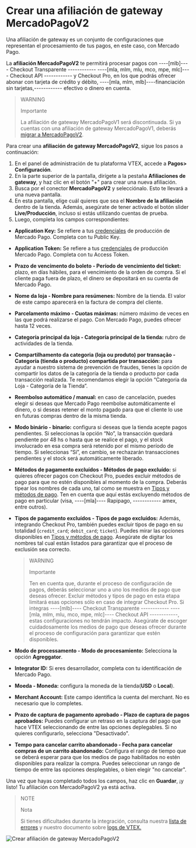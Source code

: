 # Crear una afiliación de gateway MercadoPagoV2 

Una afiliación de gateway es un conjunto de configuraciones que representan el procesamiento de tus pagos, en este caso, con Mercado Pago. 

La **afiliación MercadoPagoV2** te permitirá procesar pagos con ----[mlb]---- Checkout Transparente ------------ ----[mla, mlm, mlu, mco, mpe, mlc]---- Checkout API ------------ y Checkout Pro, en los que podrás ofrecer abonar con tarjeta de crédito y débito, ----[mla, mlm, mlb]----financiación sin tarjetas,------------ efectivo o dinero en cuenta. 

> WARNING
>
> Importante
>
> La afiliación de gateway MercadoPagoV1 será discontinuada. Si ya cuentas con una afiliación de gateway MercadoPagoV1, deberás [migrar a MercadoPagoV2](/developers/es/docs/vtex/how-tos/migrate-v1-v2). 

Para crear una **afiliación de gateway MercadoPagoV2**, sigue los pasos a continuación:

1. En el panel de administración de tu plataforma VTEX, accede a **Pagos> Configuración**.
2. En la parte superior de la pantalla, dirígete a la pestaña **Afiliaciones de gateway**, y  haz clic en el botón "+" para crear una nueva afiliación.
3. Busca por el conector **MercadoPagoV2** y selecciónalo. Esto te llevará a una nueva pantalla.
4. En esta pantalla, elige cuál quieres que sea el **Nombre de la afiliación** dentro de la tienda. Además, asegúrate de tener activado el botón slider **Live/Producción**, incluso si estás utilizando cuentas de prueba.
5. Luego, completa los campos correspondientes:
  * **Application Key:** Se refiere a tus [credenciales](/developers/es/docs/vtex/additional-content/your-integrations/credentials) de producción de Mercado Pago. Completa con tu Public Key.
  * **Application Token:** Se refiere a tus [credenciales](/developers/es/docs/vtex/additional-content/your-integrations/credentials) de producción Mercado Pago. Completa con tu Access Token.
  * **Prazo de vencimento do boleto - Período de vencimiento del ticket:** plazo, en días hábiles, para el vencimiento de la orden de compra. Si el cliente paga fuera de plazo, el dinero se depositará en su cuenta de Mercado Pago.
  * **Nome da loja - Nombre para resúmenes:** Nombre de la tienda. El valor de este campo aparecerá en la factura de compra del cliente.
  * **Parcelamento máximo - Cuotas máximas:** número máximo de veces en las que podrá realizarse el pago.  Con Mercado Pago, puedes ofrecer hasta 12 veces.
  * **Categoría principal da loja - Categoría principal de la tienda:** rubro de actividades de la tienda.
  * **Compartilhamento da categoria (loja ou produto) por transação - Categoría (tienda o producto) compartida por transacción:** para ayudar a nuestro sistema de prevención de fraudes, tienes la opción de compartir los datos de la categoría de la tienda o producto por cada transacción realizada. Te recomendamos elegir la opción “Categoria da Loja - Categoría de la Tienda”.
  * **Reembolso automático / manual:** en caso de cancelación, puedes elegir si deseas que Mercado Pago reembolse automáticamente el dinero, o si deseas retener el monto pagado para que el cliente lo use en futuras compras dentro de la misma tienda.
  * **Modo binário - binario:** configura si deseas que la tienda acepte pagos pendientes. Si seleccionas la opción “No”, la transacción quedará pendiente por 48 hs o hasta que se realice el pago, y el stock involucrado en esa compra será retenido por el mismo período de tiempo. Si seleccionas “Sí”, en cambio, se rechazarán transacciones pendientes y el stock será automáticamente liberado.
  * **Métodos de pagamento excluídos - Métodos de pago excluído:** si quieres ofrecer pagos con Checkout Pro, puedes excluir métodos de pago para que no estén disponibles al momento de la compra. Deberás tipear los nombres de cada uno, tal como se muestra en [Tipos y métodos de pago](/developers/es/docs/vtex/payments-configuration/checkout-pro/exclude-payment-types-methods). Ten en cuenta que aquí estás excluyendo métodos de pago en particular (visa, ----[mla]---- Rapipago, ------------ amex, entre outros).
  * **Tipos de pagamento excluídos - Tipos de pago excluídos:** Además, integrando Checkout Pro, también puedes excluir tipos de pago en su totalidad (`credit_card`; `debit_card`; `ticket`). Puedes  mirar las opciones disponibles en [Tipos y métodos de pago](/developers/es/docs/vtex/payments-configuration/checkout-pro/exclude-payment-types-methods). Asegúrate de digitar los nombres tal cual están listados para garantizar que el proceso de exclusión sea correcto.

    > WARNING
    >
    > Importante
    >
    > Ten en cuenta que, durante el proceso de configuración de pagos, deberás seleccionar uno a uno los medios de pago que deseas ofrecer. Excluir métodos y tipos de pago en esta etapa limitará esas opciones sólo en caso de integrar Checkout Pro. Si integras  ----[mlb]---- Checkout Transparente ------------ ----[mla, mlm, mlu, mco, mpe, mlc]---- Checkout API ------------, estas configuraciones no tendrán impacto. Asegúrate de escoger cuidadosamente los medios de pago que deseas ofrecer durante el proceso de configuración para garantizar que estén disponibles.

  * **Modo de processamento - Modo de procesamiento:** Selecciona la opción **Agreggator**.
  * **Integrator ID:** Si eres desarrollador, completa con tu identificación de Mercado Pago.
  * **Moeda - Moneda:** configura la moneda de la tienda(**USD** o **Local**).
  * **Merchant Account:** Este campo identifica la cuenta del merchant. No es necesario que lo completes.
  * **Prazo de captura de pagamento aprobado - Plazo de captura de pagos aprobados:** Puedes configurar un retraso en la captura del pago que hace VTEX seleccionando de entre las opciones deplegables. Si no quieres configurarlo, selecciona "Desactivado".
  * **Tempo para cancelar carrito abandonado - Fecha para cancelar compras de un carrito abandonado:** Configura el rango de tiempo que se deberá esperar para que los medios de pago habilitados no estén disponibles para realizar la compra. Puedes seleccionar un rango de tiempo de entre las opciones desplegables, o bien elegir "no cancelar". 

Una vez que hayas completado todos los campos, haz clic en **Guardar**, ¡y listo! Tu afiliación con MercadoPagoV2 ya está activa.


> NOTE
>
> Nota
>
> Si tienes dificultades durante la integración, consulta nuestra [lista de errores](/developers/es/guides/vtex/additional-content/possible-errors) y nuestro documento sobre [logs de VTEX.](/developers/es/guides/vtex/how-tos/logs)

![Crear afiliación de gateway MercadoPagoV2](/images/vtex/vtex-admin-gateway-es.gif)